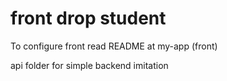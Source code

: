 # front drop student
To configure front read README at my-app (front)

api folder for simple backend imitation